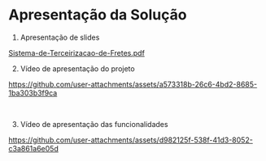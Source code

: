 # Apresentação da Solução


1. Apresentação de slides

[Sistema-de-Terceirizacao-de-Fretes.pdf](https://github.com/user-attachments/files/20855227/Sistema-de-Terceirizacao-de-Fretes.pdf)

2. Vídeo de apresentação do projeto

https://github.com/user-attachments/assets/a573318b-26c6-4bd2-8685-1ba303b3f9ca

<br>

3. Vídeo de apresentação das funcionalidades

https://github.com/user-attachments/assets/d982125f-538f-41d3-8052-c3a861a6e05d

<br>
